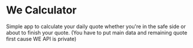 # We Calculator
Simple app to calculate your daily quote whether you're in the safe side or about to finish your quote. (You have to put main data and remaining quote first cause WE API is private)
